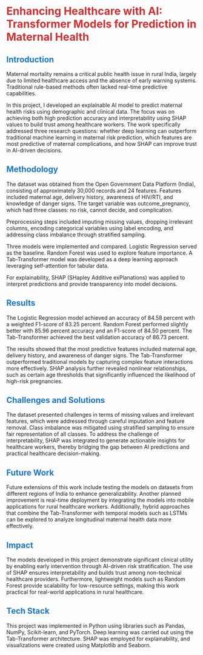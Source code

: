 <h1 style="color:#D32F2F;">Enhancing Healthcare with AI: Transformer Models for Prediction in Maternal Health</h1>

<h2 style="color:#1976D2;">Introduction</h2>  
Maternal mortality remains a critical public health issue in rural India, largely due to limited healthcare access and the absence of early warning systems. Traditional rule-based methods often lacked real-time predictive capabilities.  

In this project, I developed an explainable AI model to predict maternal health risks using demographic and clinical data. The focus was on achieving both high prediction accuracy and interpretability using SHAP values to build trust among healthcare workers. The work specifically addressed three research questions: whether deep learning can outperform traditional machine learning in maternal risk prediction, which features are most predictive of maternal complications, and how SHAP can improve trust in AI-driven decisions.  

<h2 style="color:#1976D2;">Methodology</h2>  
The dataset was obtained from the Open Government Data Platform (India), consisting of approximately 30,000 records and 24 features. Features included maternal age, delivery history, awareness of HIV/RTI, and knowledge of danger signs. The target variable was outcome_pregnancy, which had three classes: no risk, cannot decide, and complication.  

Preprocessing steps included imputing missing values, dropping irrelevant columns, encoding categorical variables using label encoding, and addressing class imbalance through stratified sampling.  

Three models were implemented and compared. Logistic Regression served as the baseline. Random Forest was used to explore feature importance. A Tab-Transformer model was developed as a deep learning approach leveraging self-attention for tabular data.  

For explainability, SHAP (SHapley Additive exPlanations) was applied to interpret predictions and provide transparency into model decisions.  

<h2 style="color:#1976D2;">Results</h2>  
The Logistic Regression model achieved an accuracy of 84.58 percent with a weighted F1-score of 83.25 percent. Random Forest performed slightly better with 85.96 percent accuracy and an F1-score of 84.50 percent. The Tab-Transformer achieved the best validation accuracy of 86.73 percent.  

The results showed that the most predictive features included maternal age, delivery history, and awareness of danger signs. The Tab-Transformer outperformed traditional models by capturing complex feature interactions more effectively. SHAP analysis further revealed nonlinear relationships, such as certain age thresholds that significantly influenced the likelihood of high-risk pregnancies.  

<h2 style="color:#1976D2;">Challenges and Solutions</h2>  
The dataset presented challenges in terms of missing values and irrelevant features, which were addressed through careful imputation and feature removal. Class imbalance was mitigated using stratified sampling to ensure fair representation of all classes. To address the challenge of interpretability, SHAP was integrated to generate actionable insights for healthcare workers, thereby bridging the gap between AI predictions and practical healthcare decision-making.  

<h2 style="color:#1976D2;">Future Work</h2>  
Future extensions of this work include testing the models on datasets from different regions of India to enhance generalizability. Another planned improvement is real-time deployment by integrating the models into mobile applications for rural healthcare workers. Additionally, hybrid approaches that combine the Tab-Transformer with temporal models such as LSTMs can be explored to analyze longitudinal maternal health data more effectively.  

<h2 style="color:#1976D2;">Impact</h2>  
The models developed in this project demonstrate significant clinical utility by enabling early intervention through AI-driven risk stratification. The use of SHAP ensures interpretability and builds trust among non-technical healthcare providers. Furthermore, lightweight models such as Random Forest provide scalability for low-resource settings, making this work practical for real-world applications in rural healthcare.  

<h2 style="color:#1976D2;">Tech Stack</h2>  
This project was implemented in Python using libraries such as Pandas, NumPy, Scikit-learn, and PyTorch. Deep learning was carried out using the Tab-Transformer architecture. SHAP was employed for explainability, and visualizations were created using Matplotlib and Seaborn.  


